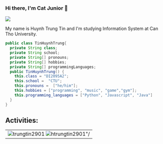 ### Hi there, I'm Cat Junior 👋
<img src="https://komarev.com/ghpvc/?username=trungtin2901&color=blue">

My name is Huynh Trung Tin and I'm studying Information System at Can Tho University.    
```java
public class TinHuynhTrung{
  private String class;
  private String school;
  private String[] pronouns;
  private String[] hobbies;
  private String[] programmingLanguages;
  public TinHuynhTrung() {
    this.class = "DI2095A2";
    this.school =  "CTU";
    this.pronouns =  ["he/him"];
    this.hobbies = ["programming", "music", "game","gym"];
    this.programming_languages = ["Python", "Javascript", "Java"]
  }
}
```
## Activities:

<table>
  <tr>
    <td>
      <img src="https://github-readme-stats.vercel.app/api/top-langs/?username=trungtin2901&bg_color=FFFFFF00&text_color=179fa3&layout=compact&hide=CSS&langs_count=10&custom_title=Most%20Used%20Languages" alt="trungtin2901"/>
      <img src="https://github-readme-stats.vercel.app/api?username=trungtin2901&bg_color=FFFFFF00&text_color=179fa3&show_icons=true&count_private=true&include_all_commits=true&custom_title=Hoạt%20động%20trên%20Github" alt=htrungtin2901"/>
    </td>
<!--     <td>
      <p align="center"> 
        <img src="https://media1.tenor.com/images/f0cd4ea07a8dcaad8480a947be38db13/tenor.gif?itemid=14797159" alt="dev" width="100%"/>
      </p>
    </td> -->
  </tr>
</table>
